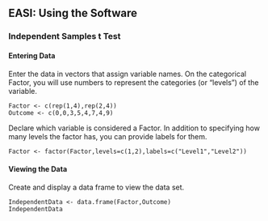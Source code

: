 
## EASI: Using the Software

### Independent Samples t Test

#### Entering Data

Enter the data in vectors that assign variable names. On the categorical Factor, you will use numbers to represent the categories (or “levels”) of the variable.

```{r}
Factor <- c(rep(1,4),rep(2,4))
Outcome <- c(0,0,3,5,4,7,4,9)
```

Declare which variable is considered a Factor. In addition to specifying how many levels the factor has, you can provide labels for them.

```{r}
Factor <- factor(Factor,levels=c(1,2),labels=c("Level1","Level2"))
```

#### Viewing the Data

Create and display a data frame to view the data set.

```{r}
IndependentData <- data.frame(Factor,Outcome)
IndependentData
```
